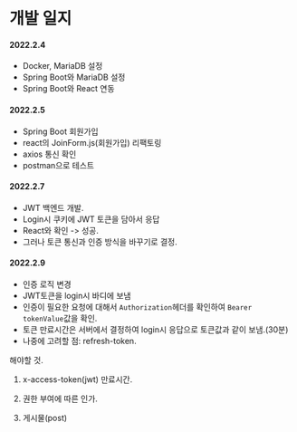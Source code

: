 # 개발 일지



#### 2022.2.4

- Docker, MariaDB 설정
- Spring Boot와 MariaDB 설정
- Spring Boot와 React 연동



#### 2022.2.5

- Spring Boot 회원가입
- react의 JoinForm.js(회원가입) 리팩토링
- axios 통신 확인
- postman으로 테스트



#### 2022.2.7

- JWT 백엔드 개발.
- Login시 쿠키에 JWT 토큰을 담아서 응답
- React와 확인 -> 성공.
- 그러나 토큰 통신과 인증 방식을 바꾸기로 결정.



#### 2022.2.9

- 인증 로직 변경
- JWT토큰을 login시 바디에 보냄
- 인증이 필요한 요청에 대해서 `Authorization`헤더를 확인하여 `Bearer tokenValue`값을 확인.
- 토큰 만료시간은 서버에서 결정하여 login시 응답으로 토큰값과 같이 보냄.(30분) 
- 나중에 고려할 점: refresh-token.





해야할 것.

1. x-access-token(jwt) 만료시간.

1. 권한 부여에 따른 인가.
2. 게시물(post)





